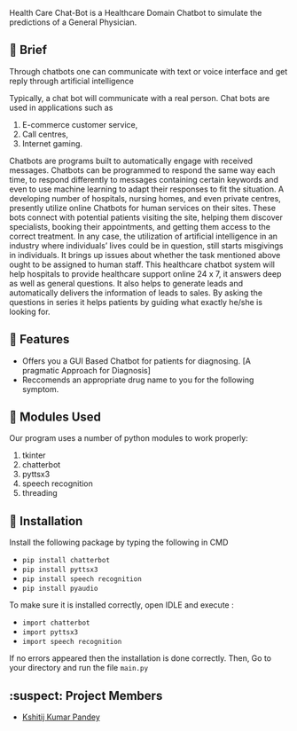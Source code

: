 

Health Care Chat-Bot is a Healthcare Domain Chatbot to simulate the predictions of a General Physician.

## :page_with_curl: Brief
Through chatbots one can communicate with text or voice interface and get reply through artificial intelligence

Typically, a chat bot will communicate with a real person. 
Chat bots are used in applications such as 

1. E-commerce customer service,
2. Call centres, 
3. Internet gaming. 

Chatbots are programs built to automatically engage with received messages. Chatbots can be programmed to respond the same way each time, to respond differently to messages containing certain keywords and even to use machine learning to adapt their responses to fit the situation. 
A developing number of hospitals, nursing homes, and even private centres, presently utilize online Chatbots for human services on their sites. These bots connect with potential patients visiting the site, helping them discover specialists, booking their appointments, and getting them access to the correct treatment. 
In any case, the utilization of artificial intelligence in an industry where individuals’ lives could be in question, still starts misgivings in individuals. It brings up issues about whether the task mentioned above ought to be assigned to human staff. This healthcare chatbot system will help hospitals to provide healthcare support online 24 x 7, it answers deep as well as general questions. It also helps to generate leads and automatically delivers the information of leads to sales. By asking the questions in series it helps patients by guiding what exactly he/she is looking for. 

## :card_index: Features
- Offers you a GUI Based Chatbot for patients for diagnosing. [A pragmatic Approach for Diagnosis]
- Reccomends an appropriate drug name to you for the following symptom.

## :scroll: Modules Used
Our	program	uses	a	number	of	python	modules	to	work	properly:

1. tkinter 
2. chatterbot
3. pyttsx3
4. speech recognition
5. threading

## :white_square_button: Installation 
Install the following package by typing the following in CMD

- `pip install chatterbot`
- `pip install pyttsx3`
- `pip install speech recognition`
- `pip install pyaudio`

To make sure it is installed correctly, open IDLE and execute :

- `import chatterbot`
- `import pyttsx3`
- `import speech recognition`

If no errors appeared then the installation is done correctly.
Then, Go to your directory and run the file `main.py`


## :suspect: Project Members

- [Kshitij Kumar Pandey](https://github.com/kshitijp1103)


